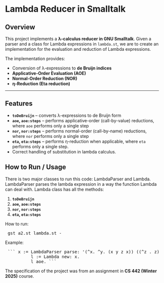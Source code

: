 # Lambda Reducer in Smalltalk

## Overview
This project implements a **λ-calculus reducer in GNU Smalltalk**.
Given a parser and a class for Lambda expressions in `lambda.st`, we are to create an implementation for the evaluation and reduction of Lambda expressions.

The implementation provides:
- Conversion of λ-expressions to **de Bruijn indices**
- **Applicative-Order Evaluation (AOE)**
- **Normal-Order Reduction (NOR)**
- **η-Reduction (Eta reduction)**
---

## Features
- **`toDeBruijn`** – converts λ-expressions to de Bruijn form 
- **`aoe`, `aoe:steps`** – performs applicative-order (call-by-value) reductions, where `aoe` performs only a single step
- **`nor`, `nor:steps`** – performs normal-order (call-by-name) reductions, where `nor` performs only a single step
- **`eta`, `eta:steps`** – performs η-reduction when applicable, where `eta` performs only a single step.
- Correct handling of substitution in lambda calculus.

## How to Run / Usage
There is two major classes to run this code: LambdaParser and Lambda.
LambdaParser parses the lambda expression in a way the function Lambda can deal with.
Lambda class has all the methods:
1) **`toDeBruijn`**
2) **`aoe`, `aoe:steps`**
3) **`nor`, `nor:steps`**
4) **`eta`, `eta:steps`**

How to run: 
<pre> gst a2.st lambda.st -  </pre>

Example:
<pre> ``` x := LambdaParser parse: '(^x. ^y. (x y z x)) ((^z . z) x) (^y. y) r'. 
          l := Lambda new: x. 
          l aoe. ``` </pre>




The specification of the project was from an assignment in **CS 442 (Winter 2025)** course.
